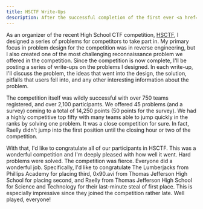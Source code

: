```yaml
---
title: HSCTF Write-Ups
description: After the successful completion of the first ever <a href="https://hsctf.com/">HSCTF</a>, a high school computer security competition, I give a quick overview of the competition and announce the winners.
---
```


As an organizer of the recent High School CTF competition, [HSCTF](http://hsctf.com/), I designed a series of problems for competitors to take part in. My primary focus in problem design for the competition was in reverse engineering, but I also created one of the most challenging reconnaissance problem we offered in the competition. Since the competition is now complete, I'll be posting a series of write-ups on the problems I designed. In each write-up, I'll discuss the problem, the ideas that went into the design, the solution, pitfalls that users fell into, and any other interesting information about the problem.

The competition itself was wildly successful with over 750 teams registered, and over 2,100 participants. We offered 45 problems (and a survey) coming to a total of 14,250 points (50 points for the survey). We had a highly competitive top fifty with many teams able to jump quickly in the ranks by solving one problem. It was a close competition for sure. In fact, Raelly didn't jump into the first position until the closing hour or two of the competition. 

With that, I'd like to congratulate all of our participants in HSCTF. This was a wonderful competition and I'm deeply pleased with how well it went. Hard problems were solved. The competition was fierce. Everyone did a wonderful job. Specifically, I'd like to congratulate The Lumberjacks from Phillips Academy for placing third, 0x90.avi from Thomas Jefferson High School for placing second, and Raelly from Thomas Jefferson High School for Science and Technology for their last-minute steal of first place. This is especially impressive since they joined the competition rather late. Well played, everyone!

